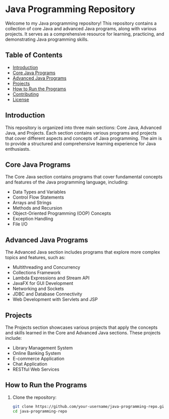 # Java Programming Repository

Welcome to my Java programming repository! This repository contains a collection of core Java and advanced Java programs, along with various projects. It serves as a comprehensive resource for learning, practicing, and demonstrating Java programming skills.

## Table of Contents

- [Introduction](#introduction)
- [Core Java Programs](#core-java-programs)
- [Advanced Java Programs](#advanced-java-programs)
- [Projects](#projects)
- [How to Run the Programs](#how-to-run-the-programs)
- [Contributing](#contributing)
- [License](#license)

## Introduction

This repository is organized into three main sections: Core Java, Advanced Java, and Projects. Each section contains various programs and projects that cover different aspects and concepts of Java programming. The aim is to provide a structured and comprehensive learning experience for Java enthusiasts.

## Core Java Programs

The Core Java section contains programs that cover fundamental concepts and features of the Java programming language, including:

- Data Types and Variables
- Control Flow Statements
- Arrays and Strings
- Methods and Recursion
- Object-Oriented Programming (OOP) Concepts
- Exception Handling
- File I/O

## Advanced Java Programs

The Advanced Java section includes programs that explore more complex topics and features, such as:

- Multithreading and Concurrency
- Collections Framework
- Lambda Expressions and Stream API
- JavaFX for GUI Development
- Networking and Sockets
- JDBC and Database Connectivity
- Web Development with Servlets and JSP

## Projects

The Projects section showcases various projects that apply the concepts and skills learned in the Core and Advanced Java sections. These projects include:

- Library Management System
- Online Banking System
- E-commerce Application
- Chat Application
- RESTful Web Services

## How to Run the Programs

1. Clone the repository:
   ```sh
   git clone https://github.com/your-username/java-programming-repo.git
   cd java-programming-repo

